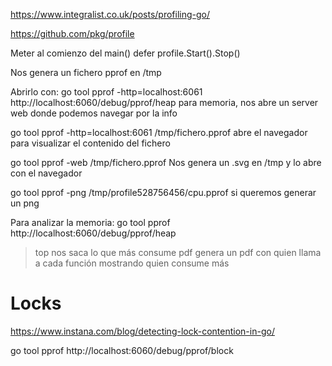 https://www.integralist.co.uk/posts/profiling-go/

https://github.com/pkg/profile

Meter al comienzo del main()
defer profile.Start().Stop()

Nos genera un fichero pprof en /tmp

Abrirlo con:
go tool pprof -http=localhost:6061 http://localhost:6060/debug/pprof/heap
  para memoria, nos abre un server web donde podemos navegar por la info

go tool pprof -http=localhost:6061 /tmp/fichero.pprof
  abre el navegador para visualizar el contenido del fichero

go tool pprof -web /tmp/fichero.pprof
Nos genera un .svg en /tmp y lo abre con el navegador

go tool pprof -png /tmp/profile528756456/cpu.pprof
  si queremos generar un png


Para analizar la memoria:
go tool pprof http://localhost:6060/debug/pprof/heap
> top
 nos saca lo que más consume
> pdf
  genera un pdf con quien llama a cada función mostrando quien consume más


# Locks
https://www.instana.com/blog/detecting-lock-contention-in-go/

go tool pprof http://localhost:6060/debug/pprof/block
